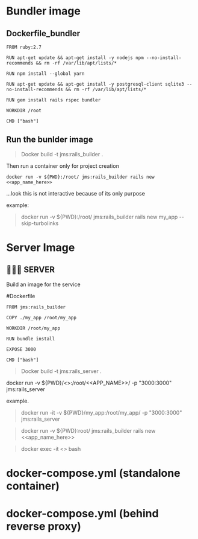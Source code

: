 # Bundler image

## Dockerfile_bundler
```
FROM ruby:2.7

RUN apt-get update && apt-get install -y nodejs npm --no-install-recommends && rm -rf /var/lib/apt/lists/*

RUN npm install --global yarn

RUN apt-get update && apt-get install -y postgresql-client sqlite3 --no-install-recommends && rm -rf /var/lib/apt/lists/*

RUN gem install rails rspec bundler

WORKDIR /root	

CMD ["bash"]
```
## Run the bunlder image

> Docker build -t jms:rails_builder .


Then run a container only for project creation
```
docker run -v ${PWD}:/root/ jms:rails_builder rails new <<app_name_here>>
```
...look this is not interactive because of its only purpose

example:
> docker run -v ${PWD}:/root/ jms:rails_builder rails new my_app --skip-turbolinks


# Server Image

## 🧙🏼‍♂️ SERVER

Build an image for the service 

#Dockerfile
```
FROM jms:rails_builder

COPY ./my_app /root/my_app

WORKDIR /root/my_app

RUN bundle install

EXPOSE 3000

CMD ["bash"]
```

> Docker build -t jms:rails_server .


docker run -v ${PWD}/<<APP-NAME>>:/root/<<APP_NAME>>/ -p "3000:3000" jms:rails_server

example.
> docker run -it -v ${PWD}/my_app:/root/my_app/ -p "3000:3000" jms:rails_server


> docker run -v ${PWD}:root/ jms:rails_builder rails new <<app_name_here>>

> docker exec -it <<containerhash>> bash

# docker-compose.yml (standalone container)
# docker-compose.yml (behind reverse proxy)
